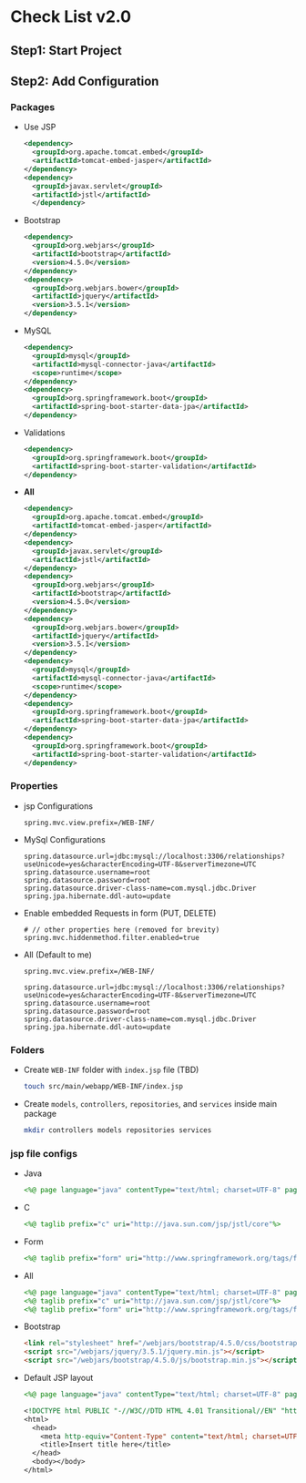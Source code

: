 
# Check List v2.0

## Step1: Start Project

## Step2: Add Configuration

### Packages

* Use JSP

  ```xml
  <dependency>
    <groupId>org.apache.tomcat.embed</groupId>
    <artifactId>tomcat-embed-jasper</artifactId>
  </dependency>
  <dependency>
    <groupId>javax.servlet</groupId>
    <artifactId>jstl</artifactId>
    </dependency>
  ```

* Bootstrap

  ```xml
  <dependency>
    <groupId>org.webjars</groupId>
    <artifactId>bootstrap</artifactId>
    <version>4.5.0</version>
  </dependency>
  <dependency>
    <groupId>org.webjars.bower</groupId>
    <artifactId>jquery</artifactId>
    <version>3.5.1</version>
  </dependency>
  ```

* MySQL

  ```xml
  <dependency>
    <groupId>mysql</groupId>
    <artifactId>mysql-connector-java</artifactId>
    <scope>runtime</scope>
  </dependency>
  <dependency>
    <groupId>org.springframework.boot</groupId>
    <artifactId>spring-boot-starter-data-jpa</artifactId>
  </dependency>
  ```

* Validations

  ```xml
  <dependency>
    <groupId>org.springframework.boot</groupId>
    <artifactId>spring-boot-starter-validation</artifactId>
  </dependency>  
  ```

* __All__

  ```xml
  <dependency>
    <groupId>org.apache.tomcat.embed</groupId>
    <artifactId>tomcat-embed-jasper</artifactId>
  </dependency>
  <dependency>
    <groupId>javax.servlet</groupId>
    <artifactId>jstl</artifactId>
  </dependency>
  <dependency>
    <groupId>org.webjars</groupId>
    <artifactId>bootstrap</artifactId>
    <version>4.5.0</version>
  </dependency>
  <dependency>
    <groupId>org.webjars.bower</groupId>
    <artifactId>jquery</artifactId>
    <version>3.5.1</version>
  </dependency>
  <dependency>
    <groupId>mysql</groupId>
    <artifactId>mysql-connector-java</artifactId>
    <scope>runtime</scope>
  </dependency>
  <dependency>
    <groupId>org.springframework.boot</groupId>
    <artifactId>spring-boot-starter-data-jpa</artifactId>
  </dependency>
  <dependency>
    <groupId>org.springframework.boot</groupId>
    <artifactId>spring-boot-starter-validation</artifactId>
  </dependency>
  ```

### Properties

* jsp Configurations
  
  ```properties
  spring.mvc.view.prefix=/WEB-INF/
  ```

* MySql Configurations
  
  ```properties
  spring.datasource.url=jdbc:mysql://localhost:3306/relationships?useUnicode=yes&characterEncoding=UTF-8&serverTimezone=UTC
  spring.datasource.username=root
  spring.datasource.password=root
  spring.datasource.driver-class-name=com.mysql.jdbc.Driver
  spring.jpa.hibernate.ddl-auto=update
  ```

* Enable embedded Requests in form (PUT, DELETE)

  ```properties
  # // other properties here (removed for brevity)
  spring.mvc.hiddenmethod.filter.enabled=true
  ```

* All (Default to me)

  ```properties
  spring.mvc.view.prefix=/WEB-INF/

  spring.datasource.url=jdbc:mysql://localhost:3306/relationships?useUnicode=yes&characterEncoding=UTF-8&serverTimezone=UTC
  spring.datasource.username=root
  spring.datasource.password=root
  spring.datasource.driver-class-name=com.mysql.jdbc.Driver
  spring.jpa.hibernate.ddl-auto=update
  ```

### Folders

* Create `WEB-INF` folder with `index.jsp` file (TBD)

  ```bash
  touch src/main/webapp/WEB-INF/index.jsp
  ```

* Create `models`, `controllers`, `repositories`, and `services` inside main package
  
  ```bash
  mkdir controllers models repositories services
  ```

### jsp file configs

* Java

  ```jsp
  <%@ page language="java" contentType="text/html; charset=UTF-8" pageEncoding="UTF-8"%>
  ```

* C

  ```jsp
  <%@ taglib prefix="c" uri="http://java.sun.com/jsp/jstl/core"%>
  ```

* Form

  ```jsp
  <%@ taglib prefix="form" uri="http://www.springframework.org/tags/form"%>
  ```

* All

  ```jsp
  <%@ page language="java" contentType="text/html; charset=UTF-8" pageEncoding="UTF-8"%>
  <%@ taglib prefix="c" uri="http://java.sun.com/jsp/jstl/core"%>
  <%@ taglib prefix="form" uri="http://www.springframework.org/tags/form"%>
  ```

* Bootstrap

  ```html
  <link rel="stylesheet" href="/webjars/bootstrap/4.5.0/css/bootstrap.min.css" />
  <script src="/webjars/jquery/3.5.1/jquery.min.js"></script>
  <script src="/webjars/bootstrap/4.5.0/js/bootstrap.min.js"></script>
  ```

* Default JSP layout

  ```jsp
  <%@ page language="java" contentType="text/html; charset=UTF-8" pageEncoding="UTF-8"%>

  <!DOCTYPE html PUBLIC "-//W3C//DTD HTML 4.01 Transitional//EN" "http://www.w3.org/TR/html4/loose.dtd">
  <html>
    <head>
      <meta http-equiv="Content-Type" content="text/html; charset=UTF-8" />
      <title>Insert title here</title>
    </head>
    <body></body>
  </html>
  ```

